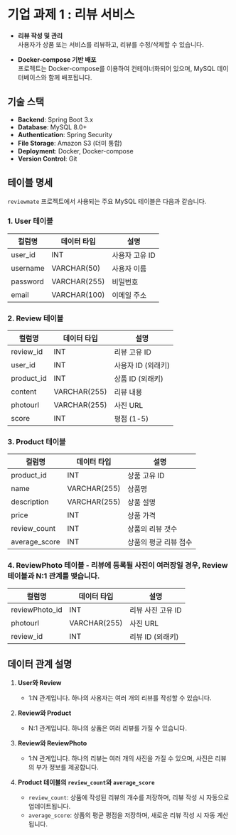 # 기업 과제 1 : 리뷰 서비스

- **리뷰 작성 및 관리**  
  사용자가 상품 또는 서비스를 리뷰하고, 리뷰를 수정/삭제할 수 있습니다.

- **Docker-compose 기반 배포**  
  프로젝트는 Docker-compose를 이용하여 컨테이너화되어 있으며, MySQL 데이터베이스와 함께 배포됩니다.

## 기술 스택

- **Backend**: Spring Boot 3.x
- **Database**: MySQL 8.0+
- **Authentication**: Spring Security
- **File Storage**: Amazon S3 (더미 통합)
- **Deployment**: Docker, Docker-compose
- **Version Control**: Git

## 테이블 명세

`reviewmate` 프로젝트에서 사용되는 주요 MySQL 테이블은 다음과 같습니다.

### 1. User 테이블

| 컬럼명          | 데이터 타입 | 설명             |
|-----------------|-------------|------------------|
| user_id         | INT         | 사용자 고유 ID    |
| username        | VARCHAR(50) | 사용자 이름      |
| password        | VARCHAR(255)| 비밀번호         |
| email           | VARCHAR(100)| 이메일 주소      |

### 2. Review 테이블

| 컬럼명          | 데이터 타입 | 설명                     |
|-----------------|-------------|--------------------------|
| review_id       | INT         | 리뷰 고유 ID              |
| user_id         | INT         | 사용자 ID (외래키)        |
| product_id      | INT         | 상품 ID (외래키)          |
| content         | VARCHAR(255)| 리뷰 내용                 |
| photourl        | VARCHAR(255)| 사진 URL                  |
| score           | INT         | 평점 (1-5)                |

### 3. Product 테이블

| 컬럼명          | 데이터 타입 | 설명                 |
|-----------------|-------------|----------------------|
| product_id      | INT         | 상품 고유 ID          |
| name            | VARCHAR(255)| 상품명                |
| description     | VARCHAR(255)| 상품 설명             |
| price           | INT         | 상품 가격             |
| review_count    | INT         | 상품의 리뷰 갯수       |
| average_score   | INT         | 상품의 평균 리뷰 점수  |

### 4. ReviewPhoto 테이블 - 리뷰에 등록될 사진이 여러장일 경우, Review테이블과 N:1 관계를 맺습니다.

| 컬럼명          | 데이터 타입 | 설명                 |
|-----------------|-------------|----------------------|
| reviewPhoto_id  | INT         | 리뷰 사진 고유 ID     |
| photourl        | VARCHAR(255)| 사진 URL             |
| review_id       | INT         | 리뷰 ID (외래키)      |

## 데이터 관계 설명

1. **User와 Review**  
   - 1:N 관계입니다. 하나의 사용자는 여러 개의 리뷰를 작성할 수 있습니다.

2. **Review와 Product**  
   - N:1 관계입니다. 하나의 상품은 여러 리뷰를 가질 수 있습니다.

3. **Review와 ReviewPhoto**  
   - 1:N 관계입니다. 하나의 리뷰는 여러 개의 사진을 가질 수 있으며, 사진은 리뷰의 부가 정보를 제공합니다.

4. **Product 테이블의 `review_count`와 `average_score`**  
   - `review_count`: 상품에 작성된 리뷰의 개수를 저장하며, 리뷰 작성 시 자동으로 업데이트됩니다.
   - `average_score`: 상품의 평균 평점을 저장하며, 새로운 리뷰 작성 시 자동 계산됩니다.
